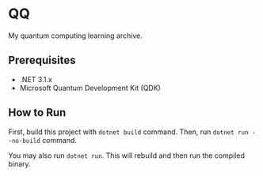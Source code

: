 # QQ

My quantum computing learning archive.

## Prerequisites

- .NET 3.1.x
- Microsoft Quantum Development Kit (QDK)

## How to Run

First, build this project with `dotnet build` command.
Then, run `dotnet run --no-build` command.

You may also run `dotnet run`.
This will rebuild and then run the compiled binary.
